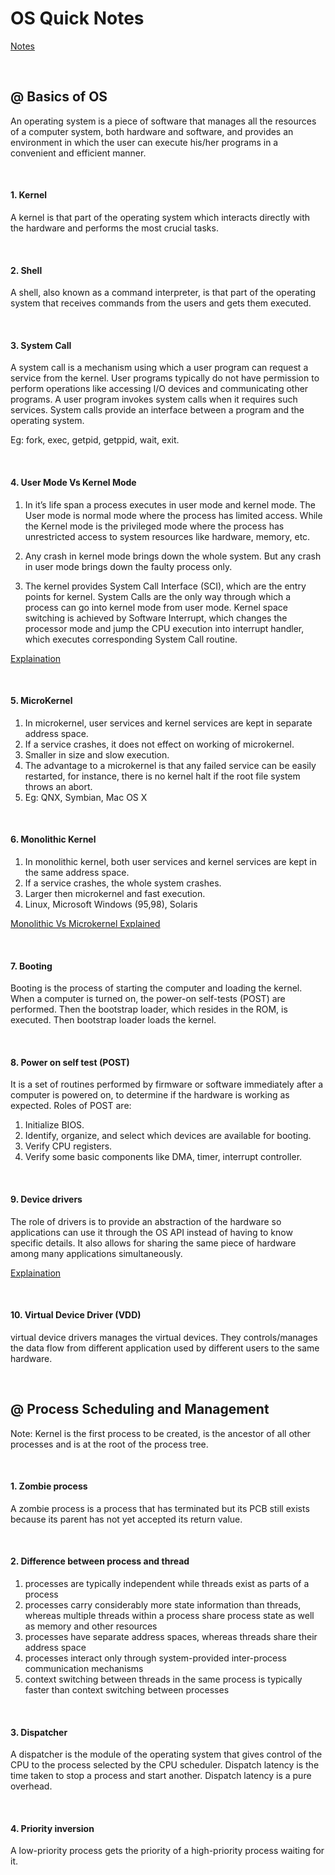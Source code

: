 # OS Quick Notes

[Notes](https://drive.google.com/file/d/1FAxjhyIlsGGouIyCPyR3xqKVgU7mhEmQ/view)

<br>

## @ Basics of OS
An operating system is a piece of software that manages all the resources of a computer system, both hardware and software, and provides an environment in which the user can execute his/her programs in a convenient and efficient manner.

<br>

#### 1. Kernel 
A kernel is that part of the operating system which interacts directly with the hardware and performs the most crucial tasks. 

<br>

#### 2. Shell
A shell, also known as a command interpreter, is that part of the operating system that receives commands from the users and gets them executed.

<br>

#### 3. System Call
A system call is a mechanism using which a user program can request a service from the kernel. User programs typically do not have permission to perform operations like accessing I/O devices and communicating other programs. A user program invokes system calls when it requires such services. System calls provide an interface between a program and the operating system.

Eg: fork, exec, getpid, getppid, wait, exit.

<br>

#### 4. User Mode Vs Kernel Mode
1. In it’s life span a process executes in user mode and kernel mode. The User mode is normal mode where the process has limited access. While the Kernel mode is the privileged mode where the process has unrestricted access to system resources like hardware, memory, etc.

2. Any crash in kernel mode brings down the whole system. But any crash in user mode brings down the faulty process only.

3. The kernel provides System Call Interface (SCI), which are the entry points for kernel. System Calls are the only way through which a process can go into kernel mode from user mode. Kernel space switching is achieved by Software Interrupt, which changes the processor mode and jump the CPU execution into interrupt handler, which executes corresponding System Call routine.

[Explaination](https://www.geeksforgeeks.org/user-mode-and-kernel-mode-switching/)

<br>

#### 5. MicroKernel
1. In microkernel, user services and kernel services are kept in separate address space.
2. If a service crashes, it does not effect on working of microkernel.
3. Smaller in size and slow execution.
4. The advantage to a microkernel is that any failed service can be easily restarted, for instance, there is no kernel halt if the root file system throws an abort.
5. Eg: QNX, Symbian, Mac OS X

<br>

#### 6. Monolithic Kernel
1. In monolithic kernel, both user services and kernel services are kept in the same address space.
2. If a service crashes, the whole system crashes. 
3. Larger then microkernel and fast execution.
4. Linux, Microsoft Windows (95,98), Solaris

[Monolithic Vs Microkernel Explained](https://techdifferences.com/difference-between-microkernel-and-monolithic-kernel.html)

<br>

#### 7. Booting
Booting is the process of starting the computer and loading the kernel. When a computer is turned on, the power-on self-tests (POST) are performed. Then the bootstrap loader, which resides in the ROM, is executed. Then bootstrap loader loads the kernel.

<br>

#### 8. Power on self test (POST) 
It is a set of routines performed by firmware or software immediately after a computer is powered on, to determine if the hardware is working as expected. Roles of POST are:
1. Initialize BIOS.
2. Identify, organize, and select which devices are available for booting.
3. Verify CPU registers.
4. Verify some basic components like DMA, timer, interrupt controller.

<br>

#### 9. Device drivers
The role of drivers is to provide an abstraction of the hardware so applications can use it through the OS API instead of having to know specific details. It also allows for sharing the same piece of hardware among many applications simultaneously.

[Explaination](https://www.geeksforgeeks.org/device-driver-and-its-purpose/)

<br>

#### 10. Virtual Device Driver (VDD)
virtual device drivers manages the virtual devices. They controls/manages the data flow from different application used by different users to the same hardware.

<br>



## @ Process Scheduling and Management

Note: Kernel is the first process to be created, is the ancestor of all other processes and is at the root of the process tree.

<br>

#### 1. Zombie process
A zombie process is a process that has terminated but its PCB still exists because its parent has not yet accepted its return value.

<br>

#### 2. Difference between process and thread
1. processes are typically independent while threads exist as parts of a process
2. processes carry considerably more state information than threads, whereas multiple threads within a process share process state as well as memory and other resources
3. processes have separate address spaces, whereas threads share their address space
4. processes interact only through system-provided inter-process communication mechanisms
5. context switching between threads in the same process is typically faster than context switching between processes

<br>

#### 3. Dispatcher
A dispatcher is the module of the operating system that gives control of the CPU to the process selected by the CPU scheduler. Dispatch latency is the time taken to stop a process and start another. Dispatch latency is a pure overhead.

<br>

#### 4. Priority inversion
A low-priority process gets the priority of a high-priority process waiting for it.
